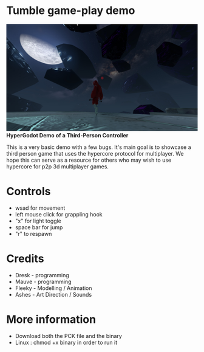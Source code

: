 # Tumble game-play demo
![tumble demo](tumble.jpg)
**HyperGodot Demo of a Third-Person Controller**

This is a very basic demo with a few bugs. It's main goal is to showcase a third person game that uses the hypercore protocol for multiplayer. We hope this can serve as a resource for others who may wish to use hypercore for p2p 3d multiplayer games.

# Controls
* wsad for movement 
* left mouse click for grappling hook 
* "x" for light toggle
* space bar for jump
* "r" to respawn

# Credits
* Dresk - programming 
* Mauve - programming 
* Fleeky - Modelling / Animation 
* Ashes - Art Direction / Sounds 

# More information
* Download both the PCK file and the binary 
* Linux : chmod +x binary in order to run it
